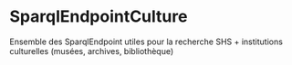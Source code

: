 SparqlEndpointCulture
=====================

Ensemble des SparqlEndpoint utiles pour la recherche SHS + institutions culturelles (musées, archives, bibliothèque)
